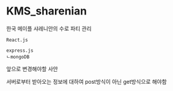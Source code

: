 # KMS_sharenian

한국 메이플 샤레니안의 수로 파티 관리

```
React.js

express.js
ㄴmongoDB
```

앞으로 변경해야할 사안

서버로부터 받아오는 정보에 대하여 post방식이 아닌 get방식으로 해야함
